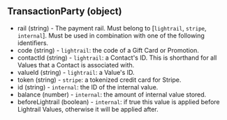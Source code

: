 ## TransactionParty (object)
+ rail (string) - The payment rail. Must belong to [`lightrail`, `stripe`, `internal`]. Must be used in combination with one of the following identifiers.
+ code (string) - `lightrail`: the code of a Gift Card or Promotion.
+ contactId (string) - `lightrail`: a Contact's ID.  This is shorthand for all Values that a Contact is associated with.
+ valueId (string) - `lightrail`: a Value's ID.
+ token (string) - `stripe`: a tokenized credit card for Stripe.  
+ id (string) - `internal`: the ID of the internal value.
+ balance (number) - `internal`: the amount of internal value stored.
+ beforeLightrail (boolean) - `internal`: if true this value is applied before Lightrail Values, otherwise it will be applied after.
